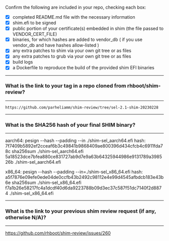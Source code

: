 Confirm the following are included in your repo, checking each box:

 - [x] completed README.md file with the necessary information
 - [x] shim.efi to be signed
 - [x] public portion of your certificate(s) embedded in shim (the file passed to VENDOR_CERT_FILE)
 - [x] binaries, for which hashes are added to vendor_db ( if you use vendor_db and have hashes allow-listed )
 - [x] any extra patches to shim via your own git tree or as files
 - [x] any extra patches to grub via your own git tree or as files
 - [x] build logs
 - [x] a Dockerfile to reproduce the build of the provided shim EFI binaries

*******************************************************************************
### What is the link to your tag in a repo cloned from rhboot/shim-review?
*******************************************************************************
`https://github.com/parheliamm/shim-review/tree/sel-2.1-shim-20230228`

*******************************************************************************
### What is the SHA256 hash of your final SHIM binary?
*******************************************************************************
aarch64:
pesign --hash --padding --in ./shim-sel_aarch64.efi
hash: 7f7409b5892ef2cceaf6b3c49841b9868409ae800396d434cfcb4c6911fda78c
sha256sum ./shim-sel_aarch64.efi
5a18523dce7bfea880ce831727ab9d7e9a63b64325944986e9131789a398526b  ./shim-sel_aarch64.efi

x86_64:
pesign --hash --padding --in=./shim-sel_x86_64.efi
hash: a5f7876e09efe0ede04de0ccfb43b2492c98112e4e99d4545afbdcb183e43b6e
sha256sum ./shim-sel_x86_64.efi
f7a1b26e58217fc4a1dcdf40d6da9223788b09d3ec37c587f51dc7140f2d8874  ./shim-sel_x86_64.efi

*******************************************************************************
### What is the link to your previous shim review request (if any, otherwise N/A)?
*******************************************************************************
https://github.com/rhboot/shim-review/issues/260
